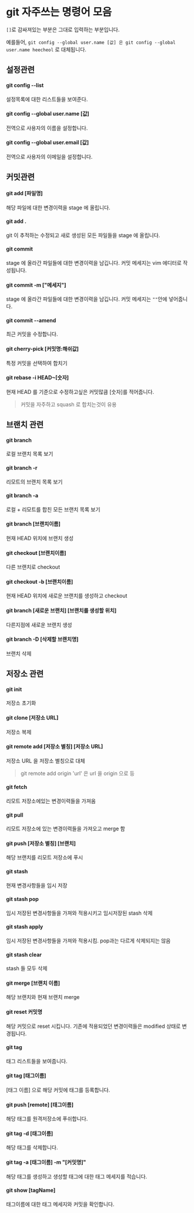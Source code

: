 # git 자주쓰는 명령어 모음

`[]`로 감싸져있는 부분은 그대로 입력하는 부분입니다.

예를들어, `git config --global user.name [값] 은 git config --global user.name heecheol` 로 대체됩니다.
## 설정관련

#### git config --list
설정목록에 대한 리스트들을 보여준다.

#### git config --global user.name [값]
전역으로 사용자의 이름을 설정합니다.

#### git config --global user.email [값]
전역으로 사용자의 이메일을 설정합니다.


## 커밋관련

#### git add [파일명]
해당 파일에 대한 변경이력을 stage 에 올립니다.

#### git add .
git 이 추적하는 수정되고 새로 생성된 모든 파일들을 stage 에 올립니다.

#### git commit
stage 에 올라간 파일들에 대한 변경이력을 남깁니다. 커밋 메세지는 vim 에디터로 작성됩니다.

#### git commit -m ["메세지"]
stage 에 올라간 파일들에 대한 변경이력을 남깁니다. 커밋 메세지는 `""`안에 넣어줍니다.

#### git commit --amend
최근 커밋을 수정합니다.

#### git cherry-pick [커밋명:해쉬값]
특정 커밋을 선택하여 합치기

#### git rebase -i HEAD~[숫자]
현재 HEAD 를 기준으로 수정하고싶은 커밋많큼 [숫자]를 적어줍니다.
> 커밋을 자주하고 squash 로 합치는것이 유용

## 브랜치 관련

#### git branch
로컬 브랜치 목록 보기

#### git branch -r
리모트의 브랜치 목록 보기

#### git branch -a
로컬 + 리모트를 합친 모든 브랜치 목록 보기

#### git branch [브랜치이름]
현재 HEAD 위치에 브랜치 생성

#### git checkout [브랜치이름]
다른 브랜치로 checkout

#### git checkout -b [브랜치이름]
현재 HEAD 위치에 새로운 브랜치를 생성하고 checkout

#### git branch [새로운 브랜치] [브랜치를 생성할 위치]
다른지점에 새로운 브랜치 생성

#### git branch -D [삭제할 브랜치명]
브랜치 삭제



## 저장소 관련

#### git init
저장소 초기화

#### git clone [저장소 URL]
저장소 복제

#### git remote add [저장소 별칭] [저장소 URL]
저장소 URL 을 저장소 별칭으로 대체
> git remote add origin 'url' 은 url 을 origin 으로 등

#### git fetch
리모트 저장소에있는 변경이력들을 가져옴

#### git pull
리모트 저장소에 있는 변경이력들을 가져오고 merge 함

#### git push [저장소 별칭] [브랜치]
해당 브랜치를 리모트 저장소에 푸시

#### git stash
현재 변경사항들을 임시 저장

#### git stash pop
임시 저장된 변경사항들을 가져와 적용시키고 임시저장된 stash 삭제

#### git stash apply
임시 저장된 변경사항들을 가져와 적용시킴. pop과는 다르게 삭제되지는 않음

#### git stash clear
stash 들 모두 삭제

#### git merge [브랜치 이름]
해당 브랜치와 현재 브랜치 merge

#### git reset 커밋명
해당 커밋으로 reset 시킵니다. 기존에 적용되었던 변경이력들은 modified 상태로 변경됩니다.

#### git tag
태그 리스트들을 보여줍니다.

#### git tag [태그이름]
[태그 이름] 으로 해당 커밋에 태그를 등록합니다.

#### git push [remote] [태그이름]
해당 태그를 원격저장소에 푸쉬합니다.

#### git tag -d [태그이름]
해당 태그를 삭제합니다.

#### git tag -a [태그이름] -m "[커밋명]"
해당 태그를 생성하고 생성할 태그에 대한 태그 메세지를 적습니다.

#### git show [tagName]
태그이름에 대한 태그 메세지와 커밋을 확인합니다.
